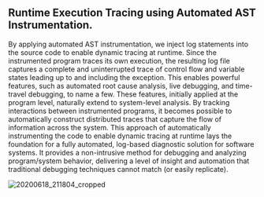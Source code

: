 Runtime Execution Tracing using Automated AST Instrumentation.
----- 
By applying automated AST instrumentation, we inject log statements into the source code to enable dynamic tracing at runtime. Since the instrumented program traces its own execution, the resulting log file captures a complete and uninterrupted trace of control flow and variable states leading up to and including the exception. This enables powerful features, such as automated root cause analysis, live debugging, and time-travel debugging, to name a few. These features, initially applied at the program level, naturally extend to system-level analysis. By tracking interactions between instrumented programs, it becomes possible to automatically construct distributed traces that capture the flow of information across the system. This approach of automatically instrumenting the code to enable dynamic tracing at runtime lays the foundation for a fully automated, log-based diagnostic solution for software systems. It provides a non-intrusive method for debugging and analyzing program/system behavior, delivering a level of insight and automation that traditional debugging techniques cannot match (or easily replicate).

![20200618_211804_cropped](https://github.com/user-attachments/assets/1ca30172-e517-4d35-96c0-37d8c4c8d953)

<!--
**vishalpalaniappan/vishalpalaniappan** is a ✨ _special_ ✨ repository because its `README.md` (this file) appears on your GitHub profile.


Here are some ideas to get you started:

- 🔭 I’m currently working on ...
- 🌱 I’m currently learning ...
- 👯 I’m looking to collaborate on ...
- 🤔 I’m looking for help with ...
- 💬 Ask me about ...
- 📫 How to reach me: ...
- 😄 Pronouns: ...
- ⚡ Fun fact: ...
-->
